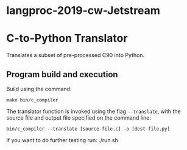 # langproc-2019-cw-Jetstream

C-to-Python Translator
=====================================

Translates a subset of pre-processed C90 into Python.

Program build and execution
---------------------------

Build using the command:

    make bin/c_compiler

The translator function is invoked using the flag `--translate`, with the source file and output file specified on the command line:

    bin/c_compiler --translate [source-file.c] -o [dest-file.py]
    
If you want to do further testing run: ./run.sh
